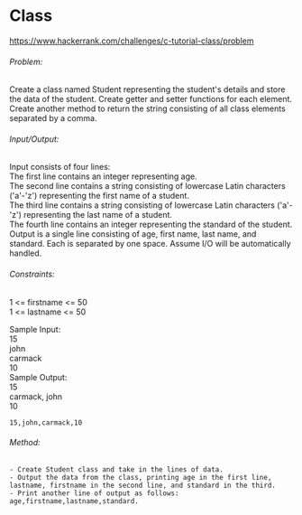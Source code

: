# Class
https://www.hackerrank.com/challenges/c-tutorial-class/problem  
    
###### Problem:  
Create a class named Student representing the student's details and store the data of the student. Create getter and setter functions for each element.  
Create another method to return the string consisting of all class elements separated by a comma.  
  
###### Input/Output:  
Input consists of four lines:  
	The first line contains an integer representing age.  
	The second line contains a string consisting of lowercase Latin characters ('a'-'z') representing the first name of a student.  
	The third line contains a string consisting of lowercase Latin characters ('a'-'z') representing the last name of a student.  
	The fourth line contains an integer representing the standard of the student.  
Output is a single line consisting of age, first name, last name, and standard. Each is separated by one space. Assume I/O will be automatically handled.  
  
###### Constraints:  
1 <= firstname <= 50  
1 <= lastname <= 50  
  
Sample Input:  
	15  
	john  
	carmack  
	10  
Sample Output:  
	15  
	carmack, john  
	10   
	
	15,john,carmack,10  
  
###### Method:  
	- Create Student class and take in the lines of data.  
	- Output the data from the class, printing age in the first line, lastname, firstname in the second line, and standard in the third.  
	- Print another line of output as follows: age,firstname,lastname,standard.  